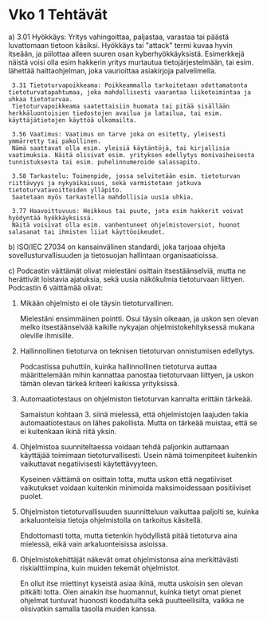 # Vko 1 Tehtävät
a)   3.01 Hyökkäys: Yritys vahingoittaa, paljastaa, varastaa tai päästä luvattomaan tietoon käsiksi. Hyökkäys tai "attack" termi kuvaa hyvin itseään, ja piilottaa alleen suuren osan kyberhyökkäyksistä. 
        Esimerkkejä näistä voisi olla esim hakkerin yritys murtautua tietojärjestelmään, tai esim. lähettää haittaohjelman, joka vaurioittaa asiakirjoja palvelimella.
    
     3.31 Tietoturvapoikkeama: Poikkeammalla tarkoitetaan odottamatonta tietoturvatapahtumaa, joka mahdollisesti vaarantaa liiketoimintaa ja uhkaa tietoturvaa. 
     Tietoturvapoikkeama saatettaisiin huomata tai pitää sisällään herkkäluontoisien tiedostojen availua ja latailua, tai esim. käyttäjätietojen käyttöä ulkomailta.
    
     3.56 Vaatimus: Vaatimus on tarve joka on esitetty, yleisesti ymmärretty tai pakollinen. 
     Nämä saattavat olla esim. yleisiä käytäntöjä, tai kirjallisia vaatimuksia. Näitä olisivat esim. yrityksen edellytys monivaiheisesta tunnistuksesta tai esim. puhelinnumeroide salassapito.

     3.58 Tarkastelu: Toimenpide, jossa selvitetään esim. tietoturvan riittävyys ja nykyaikaisuus, sekä varmistetaan jatkuva tietoturvatavoitteiden ylläpito. 
     Saatetaan myös tarkastella mahdollisia uusia uhkia.

     3.77 Haavoittuvuus: Heikkous tai puute, jota esim hakkerit voivat hyödyntää hyökkäyksissä.
     Näitä voisivat olla esim. vanhentuneet ohjelmistoversiot, huonot salasanat tai ihmisten liiat käyttöoikeudet.
     
b) ISO/IEC 27034 on kansainvälinen standardi, joka tarjoaa ohjeita sovellusturvallisuuden ja tietosuojan hallintaan organisaatioissa.

c) Podcastin väittämät olivat mielestäni osittain itsestäänselviä, mutta ne herättivät loistavia ajatuksia, sekä uusia näkökulmia tietoturvaan liittyen. Podcastin 6 väittämää olivat: 

  1. Mikään ohjelmisto ei ole täysin tietoturvallinen.
     
       Mielestäni ensimmäinen pointti. Osui täysin oikeaan, ja uskon sen olevan melko itsestäänselvää kaikille nykyajan ohjelmistokehityksessä mukana oleville ihmisille.
     
  2. Hallinnollinen tietoturva on teknisen tietoturvan onnistumisen edellytys.
     
       Podcastissa puhuttiin, kuinka hallinnollinen tietoturva auttaa määrittelemään mihin kannattaa panostaa tietoturvaan liittyen, ja uskon tämän olevan tärkeä kriteeri kaikissa yrityksissä.
     
  3. Automaatiotestaus on ohjelmiston tietoturvan kannalta erittäin tärkeää.
   
       Samaistun kohtaan 3. siinä mielessä, että ohjelmistojen laajuden takia automaatiotestaus on lähes pakollista. Mutta on tärkeää muistaa, että se ei kuitenkaan ikinä riitä yksin.
     
  4. Ohjelmistoa suunniteltaessa voidaan tehdä paljonkin auttamaan käyttäjää toimimaan tietoturvallisesti. Usein nämä toimenpiteet kuitenkin vaikuttavat negatiivisesti käytettävyyteen.
   
      Kyseinen väittämä on osittain totta, mutta uskon että negatiiviset vaikutukset voidaan kuitenkin minimoida maksimoidessaan positiiviset puolet.
     
  5. Ohjelmiston tietoturvallisuuden suunnitteluun vaikuttaa paljolti se, kuinka arkaluonteisia tietoja ohjelmistolla on tarkoitus käsitellä.

      Ehdottomasti totta, mutta tietenkin hyödyllistä pitää tietoturva aina mielessä, eikä vain arkaluonteisissa asioissa.
      
  6. Ohjelmistokehittäjät näkevät omat ohjelmistonsa aina merkittävästi riskialttiimpina, kuin muiden tekemät ohjelmistot.
      
       En ollut itse miettinyt kyseistä asiaa ikinä, mutta uskoisin sen olevan pitkälti totta. Olen ainakin itse huomannut, kuinka tietyt omat pienet ohjelmat tuntuvat huonosti koodatuilta sekä puutteellisilta, vaikka ne olisivatkin samalla tasolla muiden kanssa.
